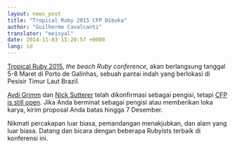 ```yaml
---
layout: news_post
title: "Tropical Ruby 2015 CFP Dibuka"
author: "Guilherme Cavalcanti"
translator: "meisyal"
date: 2014-11-03 15:20:57 +0000
lang: id
---
```


[Tropical Ruby 2015](http://tropicalrb.com), *the beach Ruby conference*,
akan berlangsung tanggal 5-8 Maret di Porto de Galinhas,
sebuah pantai indah yang berlokasi di Pesisir Timur Laut Brazil.

[Avdi Grimm](https://twitter.com/avdi) dan
[Nick Sutterer](https://twitter.com/apotonick) telah dikonfirmasi sebagai pengisi, tetapi
[CFP is still open](http://cfp.tropicalrb.com/events/tropicalrb-2015).
Jika Anda berminat sebagai pengisi atau memberikan loka karya, kirim proposal Anda batas hingga 7 Desember.

Nikmati percakapan luar biasa, pemandangan menakjubkan, dan alam yang luar biasa.
Datang dan bicara dengan beberapa Rubyists terbaik di konferensi ini.
